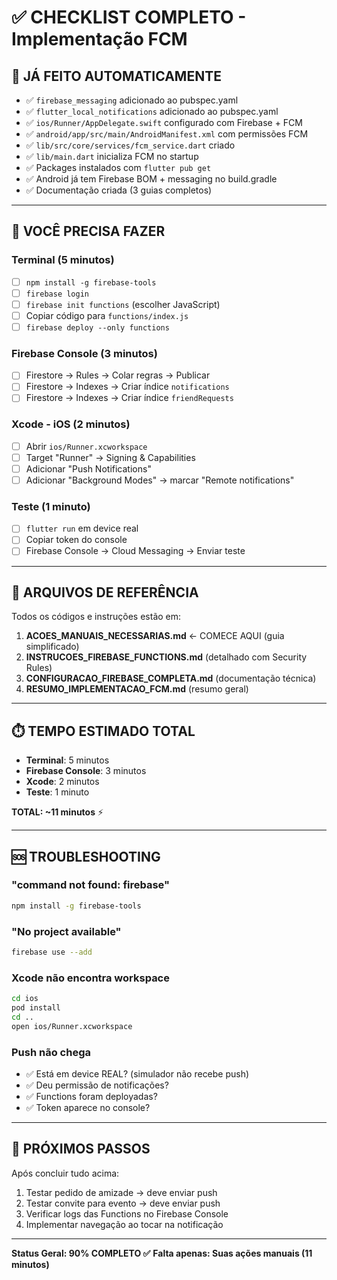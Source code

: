 # ✅ CHECKLIST COMPLETO - Implementação FCM

## 🤖 JÁ FEITO AUTOMATICAMENTE

- ✅ `firebase_messaging` adicionado ao pubspec.yaml
- ✅ `flutter_local_notifications` adicionado ao pubspec.yaml
- ✅ `ios/Runner/AppDelegate.swift` configurado com Firebase + FCM
- ✅ `android/app/src/main/AndroidManifest.xml` com permissões FCM
- ✅ `lib/src/core/services/fcm_service.dart` criado
- ✅ `lib/main.dart` inicializa FCM no startup
- ✅ Packages instalados com `flutter pub get`
- ✅ Android já tem Firebase BOM + messaging no build.gradle
- ✅ Documentação criada (3 guias completos)

---

## 👤 VOCÊ PRECISA FAZER

### Terminal (5 minutos)
- [ ] `npm install -g firebase-tools`
- [ ] `firebase login`
- [ ] `firebase init functions` (escolher JavaScript)
- [ ] Copiar código para `functions/index.js`
- [ ] `firebase deploy --only functions`

### Firebase Console (3 minutos)
- [ ] Firestore → Rules → Colar regras → Publicar
- [ ] Firestore → Indexes → Criar índice `notifications`
- [ ] Firestore → Indexes → Criar índice `friendRequests`

### Xcode - iOS (2 minutos)
- [ ] Abrir `ios/Runner.xcworkspace`
- [ ] Target "Runner" → Signing & Capabilities
- [ ] Adicionar "Push Notifications"
- [ ] Adicionar "Background Modes" → marcar "Remote notifications"

### Teste (1 minuto)
- [ ] `flutter run` em device real
- [ ] Copiar token do console
- [ ] Firebase Console → Cloud Messaging → Enviar teste

---

## 📂 ARQUIVOS DE REFERÊNCIA

Todos os códigos e instruções estão em:

1. **ACOES_MANUAIS_NECESSARIAS.md** ← COMECE AQUI (guia simplificado)
2. **INSTRUCOES_FIREBASE_FUNCTIONS.md** (detalhado com Security Rules)
3. **CONFIGURACAO_FIREBASE_COMPLETA.md** (documentação técnica)
4. **RESUMO_IMPLEMENTACAO_FCM.md** (resumo geral)

---

## ⏱️ TEMPO ESTIMADO TOTAL

- **Terminal**: 5 minutos
- **Firebase Console**: 3 minutos  
- **Xcode**: 2 minutos
- **Teste**: 1 minuto

**TOTAL: ~11 minutos** ⚡

---

## 🆘 TROUBLESHOOTING

### "command not found: firebase"
```bash
npm install -g firebase-tools
```

### "No project available"
```bash
firebase use --add
```

### Xcode não encontra workspace
```bash
cd ios
pod install
cd ..
open ios/Runner.xcworkspace
```

### Push não chega
- ✅ Está em device REAL? (simulador não recebe push)
- ✅ Deu permissão de notificações?
- ✅ Functions foram deployadas?
- ✅ Token aparece no console?

---

## 🎯 PRÓXIMOS PASSOS

Após concluir tudo acima:

1. Testar pedido de amizade → deve enviar push
2. Testar convite para evento → deve enviar push
3. Verificar logs das Functions no Firebase Console
4. Implementar navegação ao tocar na notificação

---

**Status Geral: 90% COMPLETO ✅**
**Falta apenas: Suas ações manuais (11 minutos)**

